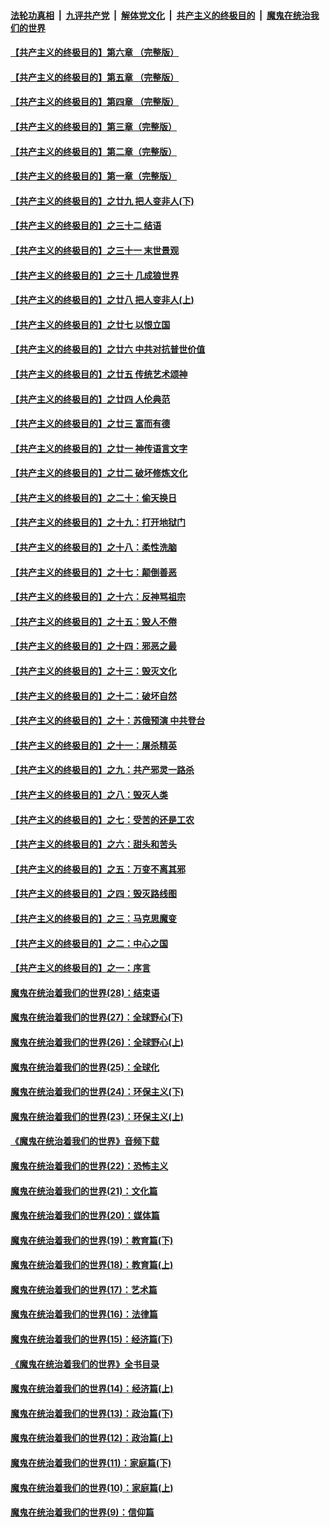 ####  [法轮功真相](../../../../basic/blob/master/README.md?t=11270952) &nbsp;|&nbsp; [九评共产党](../../../../9ping.md/blob/master/README.md?t=11270952) &nbsp;|&nbsp; [解体党文化](../../../../jtdwh.md/blob/master/README.md?t=11270952)  &nbsp;|&nbsp; [共产主义的终极目的](../../../../gczydzjmd.md/blob/master/README.md?t=11270952) &nbsp;|&nbsp; [魔鬼在统治我们的世界](../../../../mgztzwmdsj.md/blob/master/README.md?t=11270952) 

#### [【共产主义的终极目的】第六章 （完整版）](../pages/nsc422/n11428913.md?t=11270952) 

#### [【共产主义的终极目的】第五章 （完整版）](../pages/nsc422/n11428912.md?t=11270952) 

#### [【共产主义的终极目的】第四章 （完整版）](../pages/nsc422/n11428907.md?t=11270952) 

#### [【共产主义的终极目的】第三章（完整版）](../pages/nsc422/n11428848.md?t=11270952) 

#### [【共产主义的终极目的】第二章（完整版）](../pages/nsc422/n11428831.md?t=11270952) 

#### [【共产主义的终极目的】第一章（完整版）](../pages/nsc422/n11417651.md?t=11270952) 

#### [【共产主义的终极目的】之廿九 把人变非人(下)](../pages/nsc422/n11344140.md?t=11270952) 

#### [【共产主义的终极目的】之三十二 结语](../pages/nsc422/n11360535.md?t=11270952) 

#### [【共产主义的终极目的】之三十一 末世景观](../pages/nsc422/n11351129.md?t=11270952) 

#### [【共产主义的终极目的】之三十 几成狼世界](../pages/nsc422/n11348280.md?t=11270952) 

#### [【共产主义的终极目的】之廿八 把人变非人(上)](../pages/nsc422/n11340492.md?t=11270952) 

#### [【共产主义的终极目的】之廿七 以恨立国](../pages/nsc422/n11336944.md?t=11270952) 

#### [【共产主义的终极目的】之廿六 中共对抗普世价值](../pages/nsc422/n11324785.md?t=11270952) 

#### [【共产主义的终极目的】之廿五 传统艺术颂神](../pages/nsc422/n11296396.md?t=11270952) 

#### [【共产主义的终极目的】之廿四 人伦典范](../pages/nsc422/n11296397.md?t=11270952) 

#### [【共产主义的终极目的】之廿三 富而有德](../pages/nsc422/n11283598.md?t=11270952) 

#### [【共产主义的终极目的】之廿一 神传语言文字](../pages/nsc422/n11263265.md?t=11270952) 

#### [【共产主义的终极目的】之廿二 破坏修炼文化](../pages/nsc422/n11245728.md?t=11270952) 

#### [【共产主义的终极目的】之二十：偷天换日](../pages/nsc422/n11238846.md?t=11270952) 

#### [【共产主义的终极目的】之十九：打开地狱门](../pages/nsc422/n11206376.md?t=11270952) 

#### [【共产主义的终极目的】之十八：柔性洗脑](../pages/nsc422/n11199994.md?t=11270952) 

#### [【共产主义的终极目的】之十七：颠倒善恶](../pages/nsc422/n11179782.md?t=11270952) 

#### [【共产主义的终极目的】之十六：反神骂祖宗](../pages/nsc422/n11166798.md?t=11270952) 

#### [【共产主义的终极目的】之十五：毁人不倦](../pages/nsc422/n11166792.md?t=11270952) 

#### [【共产主义的终极目的】之十四：邪恶之最](../pages/nsc422/n11150249.md?t=11270952) 

#### [【共产主义的终极目的】之十三：毁灭文化](../pages/nsc422/n11135227.md?t=11270952) 

#### [【共产主义的终极目的】之十二：破坏自然](../pages/nsc422/n11135214.md?t=11270952) 

#### [【共产主义的终极目的】之十：苏俄预演 中共登台](../pages/nsc422/n11118424.md?t=11270952) 

#### [【共产主义的终极目的】之十一：屠杀精英](../pages/nsc422/n11118442.md?t=11270952) 

#### [【共产主义的终极目的】之九：共产邪灵一路杀](../pages/nsc422/n11114139.md?t=11270952) 

#### [【共产主义的终极目的】之八：毁灭人类](../pages/nsc422/n11108503.md?t=11270952) 

#### [【共产主义的终极目的】之七：受苦的还是工农](../pages/nsc422/n11101809.md?t=11270952) 

#### [【共产主义的终极目的】之六：甜头和苦头](../pages/nsc422/n11096971.md?t=11270952) 

#### [【共产主义的终极目的】之五：万变不离其邪](../pages/nsc422/n11091285.md?t=11270952) 

#### [【共产主义的终极目的】之四：毁灭路线图](../pages/nsc422/n11086284.md?t=11270952) 

#### [【共产主义的终极目的】之三：马克思魔变](../pages/nsc422/n11061941.md?t=11270952) 

#### [【共产主义的终极目的】之二：中心之国](../pages/nsc422/n11047728.md?t=11270952) 

#### [【共产主义的终极目的】之一：序言](../pages/nsc422/n11086077.md?t=11270952) 

#### [魔鬼在统治着我们的世界(28)：结束语](../pages/nsc422/n10936246.md?t=11270952) 

#### [魔鬼在统治着我们的世界(27)：全球野心(下)](../pages/nsc422/n10928319.md?t=11270952) 

#### [魔鬼在统治着我们的世界(26)：全球野心(上)](../pages/nsc422/n10900318.md?t=11270952) 

#### [魔鬼在统治着我们的世界(25)：全球化](../pages/nsc422/n10788205.md?t=11270952) 

#### [魔鬼在统治着我们的世界(24)：环保主义(下)](../pages/nsc422/n10695307.md?t=11270952) 

#### [魔鬼在统治着我们的世界(23)：环保主义(上)](../pages/nsc422/n10688613.md?t=11270952) 

#### [《魔鬼在统治着我们的世界》音频下载](../pages/nsc422/n10635553.md?t=11270952) 

#### [魔鬼在统治着我们的世界(22)：恐怖主义](../pages/nsc422/n10614727.md?t=11270952) 

#### [魔鬼在统治着我们的世界(21)：文化篇](../pages/nsc422/n10597706.md?t=11270952) 

#### [魔鬼在统治着我们的世界(20)：媒体篇](../pages/nsc422/n10586579.md?t=11270952) 

#### [魔鬼在统治着我们的世界(19)：教育篇(下)](../pages/nsc422/n10564808.md?t=11270952) 

#### [魔鬼在统治着我们的世界(18)：教育篇(上)](../pages/nsc422/n10526970.md?t=11270952) 

#### [魔鬼在统治着我们的世界(17)：艺术篇](../pages/nsc422/n10499093.md?t=11270952) 

#### [魔鬼在统治着我们的世界(16)：法律篇](../pages/nsc422/n10485969.md?t=11270952) 

#### [魔鬼在统治着我们的世界(15)：经济篇(下)](../pages/nsc422/n10469975.md?t=11270952) 

#### [《魔鬼在统治着我们的世界》全书目录](../pages/nsc422/n10464261.md?t=11270952) 

#### [魔鬼在统治着我们的世界(14)：经济篇(上)](../pages/nsc422/n10457370.md?t=11270952) 

#### [魔鬼在统治着我们的世界(13)：政治篇(下)](../pages/nsc422/n10448270.md?t=11270952) 

#### [魔鬼在统治着我们的世界(12)：政治篇(上)](../pages/nsc422/n10444576.md?t=11270952) 

#### [魔鬼在统治着我们的世界(11)：家庭篇(下)](../pages/nsc422/n10440961.md?t=11270952) 

#### [魔鬼在统治着我们的世界(10)：家庭篇(上)](../pages/nsc422/n10435448.md?t=11270952) 

#### [魔鬼在统治着我们的世界(9)：信仰篇](../pages/nsc422/n10432159.md?t=11270952) 

